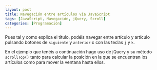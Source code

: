 ```yaml
---
layout: post
title: Navegación entre artículos vía JavaScript
tags: [JavaScript, Navegación, jQuery, Scroll]
categories: [Programación]
---
```


Pues tal y como explica el título, podéis navegar entre artículo y artículo pulsando botones de `siguiente` y `anterior` o con las teclas `j`  y `k`.

En el ejemplo que tenéis a continuación hago uso de jQuery y su método `scrollTop()` tanto para calcular la posición en la que se encuentran los artículos como para mover la ventana hasta ellos. 

<pre class="_cssdeck_embed" data-pane="output" data-user="p2kmgcl" data-href="javascript-article-navigation" data-version="0"></pre><script async src="http://cssdeck.com/assets/js/embed.js"></script>
